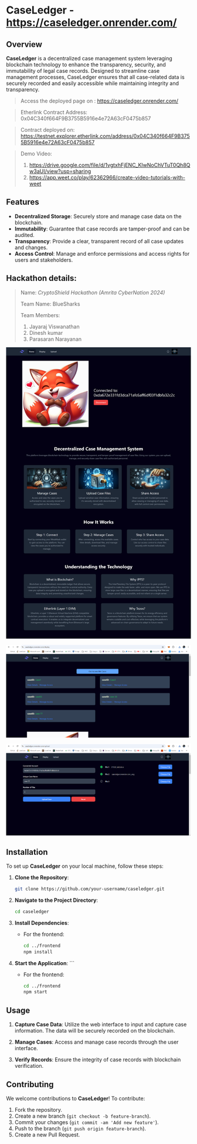 # CaseLedger - https://caseledger.onrender.com/

## Overview

**CaseLedger** is a decentralized case management system leveraging blockchain technology to enhance the transparency, security, and immutability of legal case records. Designed to streamline case management processes, CaseLedger ensures that all case-related data is securely recorded and easily accessible while maintaining integrity and transparency.

> Access the deployed page on : https://caseledger.onrender.com/

> Etherlink Contract Address: 0x04C340f664F9B3755B5916e4e72A63cF0475b857

> Contract deployed on: https://testnet.explorer.etherlink.com/address/0x04C340f664F9B3755B5916e4e72A63cF0475b857

> Demo Video: 
> 1) https://drive.google.com/file/d/1vgtxhFjENC_KIwNoChVTuT0Qh8Qw3aUI/view?usp=sharing
> 2) https://app.weet.co/play/62362966/create-video-tutorials-with-weet

## Features

- **Decentralized Storage**: Securely store and manage case data on the blockchain.
- **Immutability**: Guarantee that case records are tamper-proof and can be audited.
- **Transparency**: Provide a clear, transparent record of all case updates and changes.
- **Access Control**: Manage and enforce permissions and access rights for users and stakeholders.

## Hackathon details:
> Name: *CryptoShield Hackathon (Amrita CyberNation 2024)*
>
> Team Name: BlueSharks
> 
> Team Members:
> 1) Jayaraj Viswanathan
> 2) Dinesh kumar
> 3) Parasaran Narayanan

![Home](caseledger.onrender.com_.png)

![Display](<Screenshot 2024-09-24 204301.png>)

![Upload](image.png)

## Installation

To set up **CaseLedger** on your local machine, follow these steps:

1. **Clone the Repository**:
    ```bash
    git clone https://github.com/your-username/caseledger.git
    ```

2. **Navigate to the Project Directory**:
    ```bash
    cd caseledger
    ```

3. **Install Dependencies**:
    - For the frontend:
      ```bash
      cd ../frontend
      npm install
      ```

4. **Start the Application**:  ```
    - For the frontend:
      ```bash
      cd ../frontend
      npm start
      ```

## Usage

1. **Capture Case Data**:
   Utilize the web interface to input and capture case information. The data will be securely recorded on the blockchain.

2. **Manage Cases**:
   Access and manage case records through the user interface.

3. **Verify Records**:
   Ensure the integrity of case records with blockchain verification.

## Contributing

We welcome contributions to **CaseLedger**! To contribute:

1. Fork the repository.
2. Create a new branch (`git checkout -b feature-branch`).
3. Commit your changes (`git commit -am 'Add new feature'`).
4. Push to the branch (`git push origin feature-branch`).
5. Create a new Pull Request.
